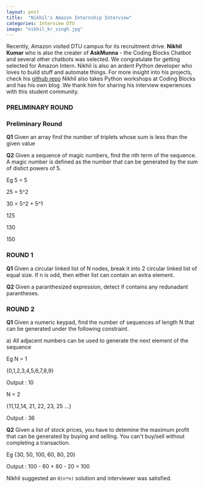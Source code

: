 ```yaml
---
layout: post
title:  "Nikhil's Amazon Internship Interview"
categories: Interview DTU
image: "nikhil_kr_singh.jpg"
---
```


Recently, Amazon visited DTU campus for its recruitment drive. **Nikhil Kumar** who is also the creater of **AskMunna** - the Coding Blocks Chatbot and several other chatbots was selected. We congratulate for getting selected for Amazon Intern. Nikhil is also an ardent Python developer who loves to build stuff and automate things. For more insight into his projects, check his [github repo](github.com/nikhilkumarsingh)
Nikhil also takes Python workshops at Coding Blocks and has his own blog .We thank him for sharing his interview experiences with this student community. 

### **PRELIMINARY ROUND**

### Preliminary Round 

**Q1** Given an array find the number of triplets whose sum is less than the given value

**Q2** Given a sequence of magic numbers, find the nth term of the sequence. A magic number is defined as the number that can be generated by the sum of distict powers of 5.

Eg
5	=	5

25	= 	5^2

30	= 5^2 + 5^1

125

130

150 


### **ROUND 1**
**Q1** Given a circular linked list of N nodes, break it into 2 circular linked list of equal size. If n is odd, then either list can contain an extra element.

**Q2** Given a paranthesized expression, detect if contains any redunadant parantheses.


### **ROUND 2**
**Q1** Given a numeric keypad, find the number of sequences of length N that can be generated under the following constraint.

a) All adjacent numbers can be used to generate the next element of the sequence

Eg N = 1

{0,1,2,3,4,5,6,7,8,9}

Output : 10

N = 2


{11,12,14, 21, 22, 23, 25 ...}

Output : 36

**Q2** Given a list of stock prices, you have to detemine the maximum profit that can be generated by buying and selling. You can't buy/sell without completing a  transaction.

Eg {30, 50, 100, 60, 80, 20}

Output : 100 - 60 + 80 - 20 = 100

Nikhil suggested an `O(n*n)` solution and interviewer was satisfied.


